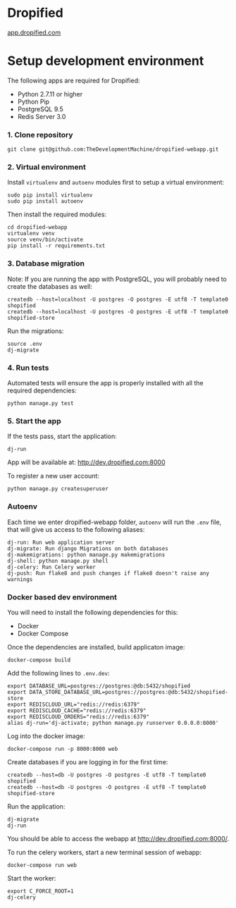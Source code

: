 Dropified
===================

[app.dropified.com](https://app.dropified.com)

# Setup development environment

The following apps are required for Dropified:
- Python 2.7.11 or higher
- Python Pip
- PostgreSQL 9.5
- Redis Server 3.0

### 1. Clone repository
```
git clone git@github.com:TheDevelopmentMachine/dropified-webapp.git
```

### 2. Virtual environment
Install `virtualenv` and `autoenv` modules first to setup a virtual environment:
```
sudo pip install virtualenv
sudo pip install autoenv
```

Then install the required modules:
```
cd dropified-webapp
virtualenv venv
source venv/bin/activate
pip install -r requirements.txt
```

### 3. Database migration
Note: If you are running the app with PostgreSQL, you will probably need to
create the databases as well:

```
createdb --host=localhost -U postgres -O postgres -E utf8 -T template0 shopified
createdb --host=localhost -U postgres -O postgres -E utf8 -T template0 shopified-store
```

Run the migrations:
```
source .env
dj-migrate
```

### 4. Run tests
Automated tests will ensure the app is properly installed with all the required dependencies:
```
python manage.py test
```

### 5. Start the app
If the tests pass, start the application:

```
dj-run
```

App will be available at:
http://dev.dropified.com:8000

To register a new user account:
```
python manage.py createsuperuser
```

### Autoenv
Each time we enter dropified-webapp folder, `autoenv` will run the `.env` file, that will give us access to the following aliases:
```
dj-run: Run web application server
dj-migrate: Run django Migrations on both databases
dj-makemigrations: python manage.py makemigrations
dj-shell: python manage.py shell
dj-celery: Run Celery worker
dj-push: Run flake8 and push changes if flake8 doesn't raise any warnings
```

### Docker based dev environment
You will need to install the following dependencies for this:
- Docker
- Docker Compose

Once the dependencies are installed, build applicaton image:
```
docker-compose build
```

Add the following lines to `.env.dev`:
```
export DATABASE_URL=postgres://postgres:@db:5432/shopified
export DATA_STORE_DATABASE_URL=postgres://postgres:@db:5432/shopified-store
export REDISCLOUD_URL="redis://redis:6379"
export REDISCLOUD_CACHE="redis://redis:6379"
export REDISCLOUD_ORDERS="redis://redis:6379"
alias dj-run='dj-activate; python manage.py runserver 0.0.0.0:8000'
```

Log into the docker image:
```
docker-compose run -p 8000:8000 web
```

Create databases if you are logging in for the first time:
```
createdb --host=db -U postgres -O postgres -E utf8 -T template0 shopified
createdb --host=db -U postgres -O postgres -E utf8 -T template0 shopified-store
```

Run the application:
```
dj-migrate
dj-run
```

You should be able to access the webapp at http://dev.dropified.com:8000/.

To run the celery workers, start a new terminal session of webapp:
```
docker-compose run web
```

Start the worker:
```
export C_FORCE_ROOT=1
dj-celery
```
